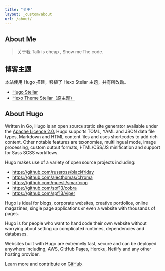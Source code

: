 ```yaml
---
title: "关于"
layout: _custom/about
url: /about/
---
```


## About Me

> 关于我 
Talk is cheap , Show me The code.

## 博客主题

本站使用 Hugo 搭建，移植了 Hexo Stellar 主题，并有所改动。

* [Hugo Stellar](https://github.com/Yharimium/hugo-stellar/)
* [Hexo Theme Stellar（原主题）](https://xaoxuu.com/wiki/stellar/)

## About Hugo

Written in Go, Hugo is an open source static site generator available under the [Apache Licence 2.0.](https://github.com/gohugoio/hugo/blob/master/LICENSE) Hugo supports TOML, YAML and JSON data file types, Markdown and HTML content files and uses shortcodes to add rich content. Other notable features are taxonomies, multilingual mode, image processing, custom output formats, HTML/CSS/JS minification and support for Sass SCSS workflows.

Hugo makes use of a variety of open source projects including:

* https://github.com/russross/blackfriday
* https://github.com/alecthomas/chroma
* https://github.com/muesli/smartcrop
* https://github.com/spf13/cobra
* https://github.com/spf13/viper

Hugo is ideal for blogs, corporate websites, creative portfolios, online magazines, single page applications or even a website with thousands of pages.

Hugo is for people who want to hand code their own website without worrying about setting up complicated runtimes, dependencies and databases.

Websites built with Hugo are extremelly fast, secure and can be deployed anywhere including, AWS, GitHub Pages, Heroku, Netlify and any other hosting provider.

Learn more and contribute on [GitHub](https://github.com/gohugoio).
